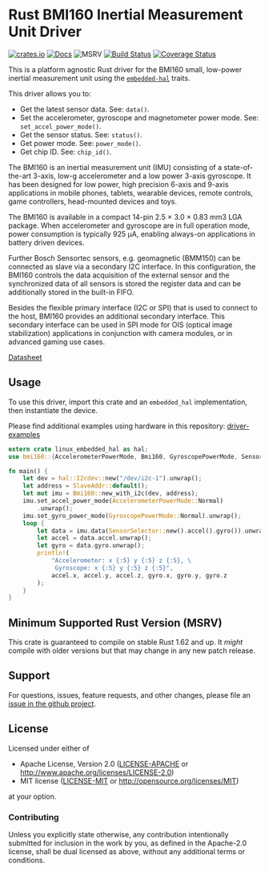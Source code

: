 # Rust BMI160 Inertial Measurement Unit Driver

[![crates.io](https://img.shields.io/crates/v/bmi160.svg)](https://crates.io/crates/bmi160)
[![Docs](https://docs.rs/bmi160/badge.svg)](https://docs.rs/bmi160)
![MSRV](https://img.shields.io/badge/rustc-1.62+-blue.svg)
[![Build Status](https://github.com/eldruin/bmi160-rs/workflows/Build/badge.svg)](https://github.com/eldruin/bmi160-rs/actions?query=workflow%3ABuild)
[![Coverage Status](https://coveralls.io/repos/github/eldruin/bmi160-rs/badge.svg?branch=master)](https://coveralls.io/github/eldruin/bmi160-rs?branch=master)

This is a platform agnostic Rust driver for the BMI160 small, low-power
inertial measurement unit using the [`embedded-hal`] traits.

This driver allows you to:
- Get the latest sensor data. See: `data()`.
- Set the accelerometer, gyroscope and magnetometer power mode. See: `set_accel_power_mode()`.
- Get the sensor status. See: `status()`.
- Get power mode. See: `power_mode()`.
- Get chip ID. See: `chip_id()`.

<!-- TODO
[Introductory blog post]()
-->

The BMI160 is an inertial measurement unit (IMU) consisting of a
state-of-the-art 3-axis, low-g accelerometer and a low power 3-axis
gyroscope. It has been designed for low power, high precision 6-axis and
9-axis applications in mobile phones, tablets, wearable devices, remote
controls, game controllers, head-mounted devices and toys.

The BMI160 is available in a compact 14-pin 2.5 × 3.0 × 0.83 mm3 LGA
package. When accelerometer and gyroscope are in full operation mode, power
consumption is typically 925 μA, enabling always-on applications in
battery driven devices.

Further Bosch Sensortec sensors, e.g. geomagnetic (BMM150) can be connected
as slave via a secondary I2C interface. In this configuration, the BMI160
controls the data acquisition of the external sensor and the synchronized
data of all sensors is stored the register data and can be additionally
stored in the built-in FIFO.

Besides the flexible primary interface (I2C or SPI) that is used to connect
to the host, BMI160 provides an additional secondary interface. This
secondary interface can be used in SPI mode for OIS (optical image
stabilization) applications in conjunction with camera modules, or in
advanced gaming use cases.

[Datasheet](https://www.bosch-sensortec.com/media/boschsensortec/downloads/datasheets/bst-bmi160-ds000.pdf)

## Usage

To use this driver, import this crate and an `embedded_hal` implementation,
then instantiate the device.

Please find additional examples using hardware in this repository: [driver-examples]

[driver-examples]: https://github.com/eldruin/driver-examples

```rust
extern crate linux_embedded_hal as hal;
use bmi160::{AccelerometerPowerMode, Bmi160, GyroscopePowerMode, SensorSelector, SlaveAddr};

fn main() {
    let dev = hal::I2cdev::new("/dev/i2c-1").unwrap();
    let address = SlaveAddr::default();
    let mut imu = Bmi160::new_with_i2c(dev, address);
    imu.set_accel_power_mode(AccelerometerPowerMode::Normal)
        .unwrap();
    imu.set_gyro_power_mode(GyroscopePowerMode::Normal).unwrap();
    loop {
        let data = imu.data(SensorSelector::new().accel().gyro()).unwrap();
        let accel = data.accel.unwrap();
        let gyro = data.gyro.unwrap();
        println!(
            "Accelerometer: x {:5} y {:5} z {:5}, \
             Gyroscope: x {:5} y {:5} z {:5}",
            accel.x, accel.y, accel.z, gyro.x, gyro.y, gyro.z
        );
    }
}
```

## Minimum Supported Rust Version (MSRV)

This crate is guaranteed to compile on stable Rust 1.62 and up. It *might*
compile with older versions but that may change in any new patch release.

## Support

For questions, issues, feature requests, and other changes, please file an
[issue in the github project](https://github.com/eldruin/bmi160-rs/issues).

## License

Licensed under either of

 * Apache License, Version 2.0 ([LICENSE-APACHE](LICENSE-APACHE) or
   http://www.apache.org/licenses/LICENSE-2.0)
 * MIT license ([LICENSE-MIT](LICENSE-MIT) or
   http://opensource.org/licenses/MIT)

at your option.

### Contributing

Unless you explicitly state otherwise, any contribution intentionally submitted
for inclusion in the work by you, as defined in the Apache-2.0 license, shall
be dual licensed as above, without any additional terms or conditions.

[`embedded-hal`]: https://github.com/rust-embedded/embedded-hal

